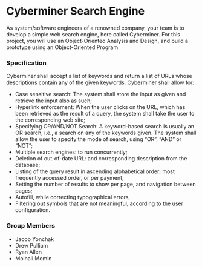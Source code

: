 # Cyberminer Search Engine

As system/software engineers of a renowned company, your team is to develop a simple web search engine, here called Cyberminer. For this project, you will use an Object-Oriented Analysis and Design, and build a prototype using an Object-Oriented Program

### Specification

Cyberminer shall accept a list of keywords and return a list of URLs whose descriptions contain any of the given keywords.
Cyberminer shall allow for:
- Case sensitive search: The system shall store the input as given and retrieve the input also as such;
- Hyperlink enforcement: When the user clicks on the URL, which has been retrieved as the result of a query, the system shall take the user to the corresponding web site;
- Specifying OR/AND/NOT Search: A keyword-based search is usually an OR search, i.e., a search on any of the keywords given. The system shall allow the user to specify the mode of search, using “OR”, “AND” or “NOT”;
- Multiple search engines: to run concurrently;
- Deletion of out-of-date URL: and corresponding description from the database;
- Listing of the query result in ascending alphabetical order; most frequently accessed order, or per payment,
- Setting the number of results to show per page, and navigation between pages;
- Autofill, while correcting typographical errors,
- Filtering out symbols that are not meaningful, according to the user configuration.

### Group Members
- Jacob Yonchak
- Drew Pulliam
- Ryan Allen
- Moinali Momin

